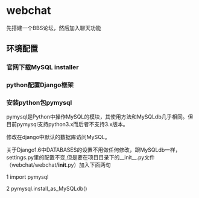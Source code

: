 # webchat
先搭建一个BBS论坛，然后加入聊天功能
## 环境配置
### 官网下载MySQL installer
### python配置Django框架
### 安装python包pymysql
  pymysql是Python中操作MySQL的模块，其使用方法和MySQLdb几乎相同。但目前pymysql支持python3.x而后者不支持3.x版本。
  
  修改在django中默认的数据库访问MySQL。
  
  关于Django1.6中DATABASES的设置不用做任何修改，跟MySQLdb一样，settings.py里的配置不变,但是要在项目目录下的__init__.py文件（webchat/webchat/__init__.py）加入下面两句
  
  1  import pymysql
  
  2  pymysql.install_as_MySQLdb()
  
